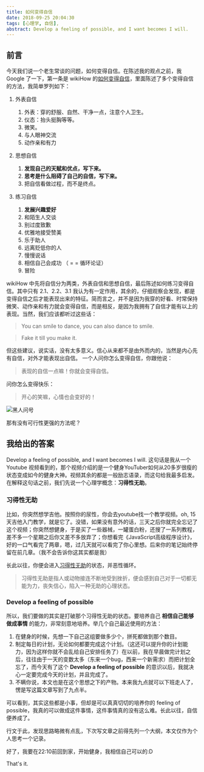 ```yaml
---
title: 如何变得自信
date: 2018-09-25 20:04:30
tags: [心理学, 自信],
abstract: Develop a feeling of possible, and I want becomes I will.
---
```


## 前言

今天我们说一个老生常谈的问题，如何变得自信。在陈述我的观点之前，我 Google 了一下，第一条是 wikiHow 的[如何变得自信](https://zh.wikihow.com/%E5%8F%98%E5%BE%97%E8%87%AA%E4%BF%A1)，里面陈述了多个变得自信的方法，我简单罗列如下：

1. 外表自信

   1. 外表：穿的舒服、自然、干净一点，注意个人卫生。
   2. 仪态：抬头挺胸等等。
   3. 微笑。
   4. 与人眼神交流
   5. 动作亲和有力

2. 思想自信

   1. **发现自己的天赋和优点，写下来。**
   2. **思考是什么阻碍了自己的自信，写下来。**
   3. 把自信看做过程，而不是终点。

3. 练习自信
   1. **发展兴趣爱好**
   2. 和陌生人交谈
   3. 别过度致歉
   4. 优雅地接受赞美
   5. 乐于助人
   6. 远离贬低你的人
   7. 慢慢说话
   8. 相信自己会成功 （ = = 循环论证）
   9. 冒险

wikiHow 中先将自信分为两类，外表自信和思想自信，最后陈述如何练习变得自信。其中只有 2.1、2.2、3.1 我认为有一定作用，其余的，仔细观察会发现，都是变得自信之后才能表现出来的特征。简而言之，并不是因为我穿的好看、时常保持微笑、动作亲和有力就会变得自信，而是相反，是因为我拥有了自信才能有以上的表现。当然，我们应该都听过这些话：

> You can smile to dance, you can also dance to smile.

> Fake it till you make it.

但这些建议，说实话，没有太多意义。信心从来都不是由外而内的，当然是内心先有自信，对外才能表现出自信。
一个人问你怎么变得自信，你跟他说：

> 表现的自信一点嘛！你就会变得自信。

问你怎么变得快乐：

> 开心的笑嘛，心情也会变好的！

![黑人问号](http://ww1.rs.fanjian.net/c/aa/58/35/e5aa35b4515840844b3529028518eb75.jpg)

那有没有可行性更强的方法呢？

## 我给出的答案

Develop a feeling of possible, and I want becomes I will. 这句话是我从一个 Youtube 视频看到的，那个视频介绍的是一个健身YouTuber如何从20多岁很瘦的状态变成如今的健身大神。视频其余的都是一般励志语录，而这句给我最多启发。 在解释这句话之前，我们先说一个心理学概念：**习得性无助**。

### 习得性无助

比如，你突然想学吉他。按照你的尿性，你会去youtube找一个教学视频。oh, 15天吉他入门教学，就是它了。没错，如果没有意外的话，三天之后你就完全忘记了这个视频；你突然想健身，于是买了一些器械，一罐蛋白粉，还搜了一系列教程，差不多一个星期之后你又差不多放弃了；你想看完《JavaScript高级程序设计》，好的一口气看完了两章，嗯，过几天就可以看完了你心里想。后来你的笔记始终停留在前几章。（我不会告诉你这其实都是我）

长此以往，你便会进入[习得性无助](https://wiki.mbalib.com/wiki/%E4%B9%A0%E5%BE%97%E6%80%A7%E6%97%A0%E5%8A%A9)的状态，并恶性循环。

>习得性无助是指人或动物接连不断地受到挫折，便会感到自己对于一切都无能为力，丧失信心，陷入一种无助的心理状态。


### Develop a feeling of possible

所以，我们要做的其实是打破那个习得性无助的状态。要培养自己 **相信自己能够做成事情** 的能力，非常刻意地培养。举几个自己最近使用的方法：

1. 在健身的时候，先想一下自己这组要做多少个，拼死都做到那个数目。
2. 制定每日的计划，无论如何都要完成这个计划。（这还可以提升你的计划能力，因为这样你就不会乱给自己安排任务了）在以前，我在早晨做完计划之后，往往由于一天的变数太多（东来一个bug，西来一个新需求）而把计划全忘了，而今天有了这个 **Develop a feeling of possible** 的意识以后，我就决心一定要完成今天的计划，并且完成了。
3. 不瞒你说，本文也是在这个思想之下的产物。本来我九点就可以下班走人了，愣是写这篇文章写到了九点半。

可以看到，其实这些都是小事，但却是可以真真切切的培养你的 feeling of possible，我真的可以做成这件事情，这件事情真的没有这么难。长此以往，自信便养成了。

行文于此，发现思路略微有点乱，下次写文章之前得先列一个大纲，本文仅作为个人思考一个记录。

好了，我要在22:10前回到家，开始健身，我相信自己可以的:D

That's it.




